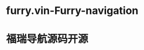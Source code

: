 # furry.vin-Furry-navigation
# 福瑞导航源码开源

<!-- 狼介（WOLF4096）  QQ：746515005    All Platform ID: WOLF4096
 _       __   ____     __     ______   __ __   ____    ____    _____
| |     / /  / __ \   / /    / ____/  / // /  / __ \  / __ \  / ___/
| | /| / /  / / / /  / /    / /_     / // /_ / / / / / /_/ / / __ \ 
| |/ |/ /  / /_/ /  / /___ / __/    /__  __// /_/ /  \__, / / /_/ / 
|__/|__/   \____/  /_____//_/         /_/   \____/  /____/  \____/  

如有修改建议、添加功能、修复bug等问题，请与本狼联系（不吃兽）
日志：
2022-02-28：新建项目
2022-03-30：完成
2022-04-25：重构！
2022-05-02：重构完成！
2022-05-03：上线！
2022-05-09：开源！
-->
